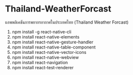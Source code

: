 # Thailand-WeatherForcast
แอพพลิเคชันการพยากรอากาศในประเทศไทย (Thailand Weather Forcast)
1.	npm install -g react-native-cli
2.	npm install react-native-elements
3.	npm install react-native-gesture-handler
4.	npm install react-native-table-component
5.	npm install react-native-vector-icons
6.	npm install react-native-webview
7.	npm install react-navigation
8.	npm install react-test-renderer
